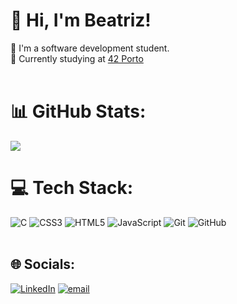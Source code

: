 # 👋 Hi, I'm Beatriz!
🐝 I'm a software development student.<br/> 
📖 Currently studying at [42 Porto](https://www.42porto.com/)<br/>
<br>

# 📊 GitHub Stats:
![](https://github-readme-stats.vercel.app/api/top-langs/?username=beatrizfiochi&theme=onedark&hide_border=false&include_all_commits=false&count_private=false&layout=compact)


# 💻 Tech Stack:
![C](https://img.shields.io/badge/c-%2300599C.svg?style=for-the-badge&logo=c&logoColor=white) ![CSS3](https://img.shields.io/badge/css3-%231572B6.svg?style=for-the-badge&logo=css3&logoColor=white) ![HTML5](https://img.shields.io/badge/html5-%23E34F26.svg?style=for-the-badge&logo=html5&logoColor=white) ![JavaScript](https://img.shields.io/badge/javascript-%23323330.svg?style=for-the-badge&logo=javascript&logoColor=%23F7DF1E) ![Git](https://img.shields.io/badge/git-%23F05033.svg?style=for-the-badge&logo=git&logoColor=white) ![GitHub](https://img.shields.io/badge/github-%23121011.svg?style=for-the-badge&logo=github&logoColor=white)
<br>
<br>

## 🌐 Socials:
[![LinkedIn](https://img.shields.io/badge/LinkedIn-%230077B5.svg?logo=linkedin&logoColor=white)](https://linkedin.com/in/https://www.linkedin.com/in/beatriz-fiochi/) [![email](https://img.shields.io/badge/Email-D14836?logo=gmail&logoColor=white)](mailto:biafiochi@gmail.com) 
<br>

